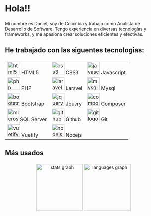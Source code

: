 <h1 align="left">Hola!!</h1>

###

<p align="left">
  Mi nombre es Daniel, soy de Colombia y trabajo como Analista de Desarrollo de Software. 
  Tengo experiencia en diversas tecnologías y frameworks, y me apasiona crear soluciones eficientes y efectivas.
</p>

###

<h2 align="left">He trabajado con las siguentes tecnologias:</h2>

###

<div align="center">
<table>
  <tr>
    <td><img src="https://skillicons.dev/icons?i=html" height="40" alt="html5 logo" /> HTML5</td>
    <td><img src="https://skillicons.dev/icons?i=css" height="40" alt="css3 logo" /> CSS3</td>
    <td><img src="https://skillicons.dev/icons?i=js" height="40" alt="javascript logo" /> Javascript</td>
  </tr>
  <tr>
    <td><img src="https://cdn.jsdelivr.net/gh/devicons/devicon/icons/php/php-original.svg" height="40" alt="php logo" />
      PHP</td>
    <td><img src="https://skillicons.dev/icons?i=laravel" height="40" alt="laravel logo" /> Laravel</td>
    <td><img src="https://cdn.jsdelivr.net/gh/devicons/devicon/icons/mysql/mysql-original-wordmark.svg" height="40"
        alt="mysql logo" /> Mysql</td>
  </tr>
  <tr>
    <td><img src="https://skillicons.dev/icons?i=bootstrap" height="40" alt="bootstrap logo" /> Bootstrap</td>
    <td><img src="https://skillicons.dev/icons?i=jquery" height="40" alt="jquery logo" /> Jquery</td>
    <td><img src="https://cdn.jsdelivr.net/gh/devicons/devicon/icons/composer/composer-original.svg" height="40"
        alt="composer logo" /> Composer</td>
  </tr>
  <tr>
    <td><img
        src="https://cdn.jsdelivr.net/gh/devicons/devicon/icons/microsoftsqlserver/microsoftsqlserver-plain-wordmark.svg"
        height="40" alt="microsoftsqlserver logo" />SQL Server</td>
    <td><img src="https://skillicons.dev/icons?i=github" height="40" alt="github logo" /> Github</td>
    <td><img src="https://skillicons.dev/icons?i=git" height="40" alt="git logo" /> Git</td>
  </tr>
  <tr>
    <td><img src="https://cdn.jsdelivr.net/gh/devicons/devicon/icons/vuetify/vuetify-original.svg" height="40"
        alt="vuetify logo" /> Vuetify</td>
    <td><img src="https://cdn.jsdelivr.net/gh/devicons/devicon/icons/nodejs/nodejs-original.svg" height="40"
        alt="nodejs logo" /> Nodejs</td>
    <td></td>
  </tr>
</table>
</div>

###

<h2 align="left">Más usados</h2>

###

<div align="center">
  <img src="https://github-readme-stats.vercel.app/api?username=Danielbp019&hide_title=false&hide_rank=true&show_icons=true&include_all_commits=true&count_private=true&disable_animations=false&theme=midnight-purple&locale=es&hide_border=false&order=1" height="150" alt="stats graph"  />
  <img src="https://github-readme-stats.vercel.app/api/top-langs?username=Danielbp019&locale=es&hide_title=false&layout=compact&card_width=320&langs_count=6&theme=midnight-purple&hide_border=false&order=2" height="150" alt="languages graph"  />
</div>

###
